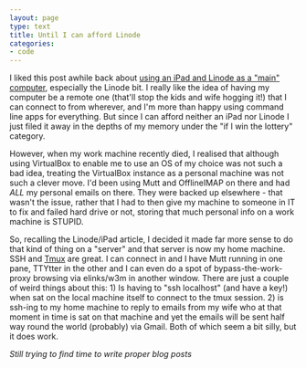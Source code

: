 ```yaml
---
layout: page
type: text
title: Until I can afford Linode
categories: 
- code
---
```

I liked this post awhile back about [using an iPad and Linode as a "main" computer](http://yieldthought.com/post/12239282034/swapped-my-macbook-for-an-ipad), especially the Linode bit. I really like the idea of having my computer be a remote one (that'll stop the kids and wife hogging it!) that I can connect to from wherever, and I'm more than happy using command line apps for everything. But since I can afford neither an iPad nor Linode I just filed it away in the depths of my memory under the "if I win the lottery" category.

However, when my work machine recently died, I realised that although using VirtualBox to enable me to use an OS of my choice was not such a bad idea, treating the VirtualBox instance as a personal machine was not such a clever move. I'd been using Mutt and OfflineIMAP on there and had _ALL_ my personal emails on there. They were backed up elsewhere - that wasn't the issue, rather that I had to then give my machine to someone in IT to fix and failed hard drive or not, storing that much personal info on a work machine is STUPID.

So, recalling the Linode/iPad article, I decided it made far more sense to do that kind of thing on a "server" and that server is now my home machine. SSH and [Tmux](http://robots.thoughtbot.com/post/2641409235/a-tmux-crash-course) are great. I can connect in and I have Mutt running in one pane, TTYtter in the other and I can even do a spot of bypass-the-work-proxy browsing via elinks/w3m in another window. There are just a couple of weird things about this: 1) Is having to "ssh localhost" (and have a key!) when sat on the local machine itself to connect to the tmux session. 2) is ssh-ing to my home machine to reply to emails from my wife who at that moment in time is sat on that machine and yet the emails will be sent half way round the world (probably) via Gmail. Both of which seem a bit silly, but it does work.

_Still trying to find time to write proper blog posts_ 

